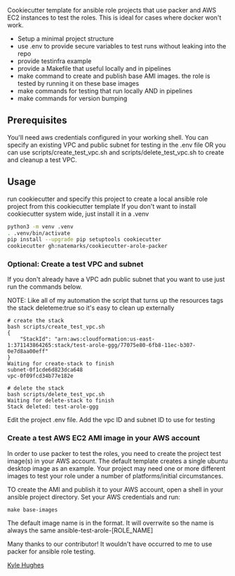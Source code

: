 Cookiecutter template for ansible role projects that use packer and AWS EC2 instances to test the roles. This is ideal for cases where docker won't work.

 - Setup a minimal project structure
 - use .env to provide secure variables to test runs without leaking into the repo
 - provide testinfra example
 - provide a Makefile that useful locally and in pipelines
 - make command to create and publish base AMI images. the role is tested by running it on these base images
 - make commands for testing that run locally AND in pipelines
 - make commands for version bumping


## Prerequisites
You'll need aws credentials configured in your working shell.  You can specify an existing VPC and public subnet for testing in the .env file OR you can use scripts/create_test_vpc.sh and scripts/delete_test_vpc.sh to create and cleanup a test VPC.

## Usage

run cookiecutter and specify this project to create a local ansible role project from this cookiecutter template
If you don't want to install cookiecutter system wide, just install it in a .venv
```bash
python3 -m venv .venv
. .venv/bin/activate
pip install --upgrade pip setuptools cookiecutter
cookiecutter gh:natemarks/cookiecutter-arole-packer
```

### Optional: Create a test VPC and subnet
If you don't already have a VPC adn public subnet that  you want to use just run the commands below.

NOTE: Like all of my automation the script that turns up the resources tags the stack deleteme:true so it's easy to clean up externally
```shell
# create the stack
bash scripts/create_test_vpc.sh
{
    "StackId": "arn:aws:cloudformation:us-east-1:371143864265:stack/test-arole-ggg/77075e80-6fb8-11ec-b307-0e7d8aa00eff"
}
Waiting for create-stack to finish
subnet-0f1cde6d823dca648
vpc-0f09fcd34b77e182e

# delete the stack
bash scripts/delete_test_vpc.sh
Waiting for delete-stack to finish
Stack deleted: test-arole-ggg
```
Edit the project .env file. Add the vpc ID and subnet ID to use for testing

### Create a test AWS EC2 AMI image in your AWS account
In order to use packer to test the roles, you need to create the project test image(s) in your AWS account.  The default template creates a single ubuntu desktop image as an example. Your project may need one or more different images to test your role under a number of platforms/initial circumstances.

TO create the AMI and publish it to your AWS account, open a shell in your ansible project directory.  Set your AWS credentials and run:
```
make base-images
```
The default image name is in the format. It will overrwite so the name is always the same
ansible-test-arole-[ROLE_NAME]

Many thanks to our contributor! It wouldn't have occurred to me to use packer for ansible role testing.

[Kyle Hughes](https://github.com/Hugh472)

